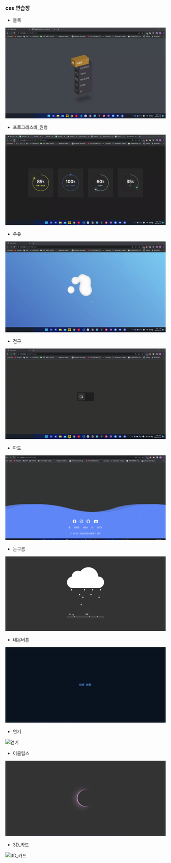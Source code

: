 ### css 연습장

- 블록

![블록](./capture/%EB%B8%94%EB%A1%9D.gif)

- 프로그레스바\_원형

![프로그레스바_원형](./capture/%ED%94%84%EB%A1%9C%EA%B7%B8%EB%A0%88%EC%8A%A4%EB%B0%94_%EC%9B%90%ED%98%95.gif)

- 우유

![우유](./capture/%EC%9A%B0%EC%9C%A0.gif)

- 전구

![전구](./capture/%EC%A0%84%EA%B5%AC.gif)

- 파도

![파도](./capture/%ED%8C%8C%EB%8F%84.gif)

- 눈구름

![눈구름](./capture/%EB%88%88%EA%B5%AC%EB%A6%84.gif)

- 네온버튼

![네온버튼](./capture/%EB%84%A4%EC%98%A8%EB%B2%84%ED%8A%BC.gif)

- 연기

![연기](./capture/%EC%97%B0%EA%B8%B0.gif)

- 이클립스

![이클립스](./capture/%EC%9D%B4%ED%81%B4%EB%A6%BD%EC%8A%A4.gif)

- 3D\_카드

![3D_카드](./capture/3D_%EC%B9%B4%EB%93%9C.gif)
